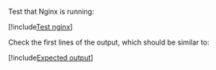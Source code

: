 ﻿Test that Nginx is running:

[!include[Test nginx](../../../../../../includes/amplia/linux/test-nginx.md)]

Check the first lines of the output, which should be similar to:

[!include[Expected output](../../../../../../includes/amplia/linux/test-nginx-output.md)]
